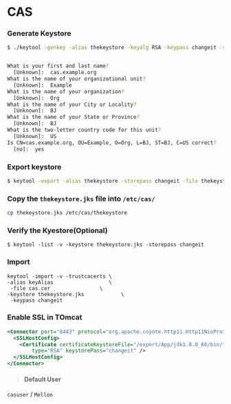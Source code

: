 CAS
===


### Generate Keystore

```sh
$ ./keytool -genkey -alias thekeystore -keyalg RSA -keypass changeit -storepass changeit -keystore thekeystore.jks


What is your first and last name?
  [Unknown]:  cas.example.org
What is the name of your organizational unit?
  [Unknown]:  Example
What is the name of your organization?
  [Unknown]:  Org
What is the name of your City or Locality?
  [Unknown]:  BJ
What is the name of your State or Province?
  [Unknown]:  BJ
What is the two-letter country code for this unit?
  [Unknown]:  US
Is CN=cas.example.org, OU=Example, O=Org, L=BJ, ST=BJ, C=US correct?
  [no]:  yes
```

### Export keystore

```sh
$ keytool -export -alias thekeystore -storepass changeit -file thekeystore.cer -keystore thekeystore.jks
```

### Copy the `thekeystore.jks` file into ```/etc/cas/```

```sh
cp thekeystore.jks /etc/cas/thekeystore
```

### Verify the Kyestore(Optional)

```
$ keytool -list -v -keystore thekeystore.jks -storepass changeit
```

### Import

```
keytool -import -v -trustcacerts \
-alias keyAlias                  \
 -file cas.cer                \
-keystore thekeystore.jks            \
 -keypass changeit
```

### Enable SSL in TOmcat

```xml
<Connector port="8443" protocol="org.apache.coyote.http11.Http11NioProtocol" maxThreads="150" SSLEnabled="true">
  <SSLHostConfig>
    <Certificate certificateKeystoreFile="/export/App/jdk1.8.0_60/bin/thekeystore.jks" 
        type="RSA" keystorePass="changeit" />
  </SSLHostConfig>
</Connector>
```

>#### Default User

```casuser``` / ```Mellon```
